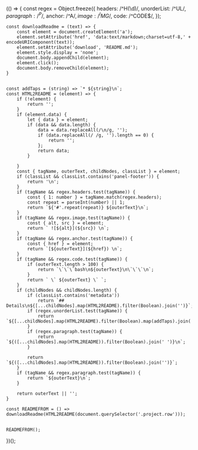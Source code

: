 (() => {
    const regex = Object.freeze({
        headers: /^H(\d)/,
        unorderList: /^UL$/,
        paragraph: /^P$/,
        anchor: /^A$/,
        image: /^IMG$/,
        code: /^CODE$/,
    });


    const downloadReadme = (text) => {
        const element = document.createElement('a');
        element.setAttribute('href', 'data:text/markdown;charset=utf-8,' + encodeURIComponent(text));
        element.setAttribute('download', 'README.md');
        element.style.display = 'none';
        document.body.appendChild(element);
        element.click();
        document.body.removeChild(element);
    }


    const addTaps = (string) => `* ${string}\n`;
    const HTML2README = (element) => {
        if (!element) {
            return '';
        }
        if (element.data) {
            let { data } = element;
            if (data && data.length) {
                data = data.replaceAll(/\n/g, '');
                if (data.replaceAll(/ /g, '').length == 0) {
                    return '';
                };
                return data;
            }

        }
        const { tagName, outerText, childNodes, classList } = element;
        if (classList && classList.contains('panel-footer')) {
            return '\n';
        }
        if (tagName && regex.headers.test(tagName)) {
            const { 1: number } = tagName.match(regex.headers);
            const repeat = parseInt(number) || 1;
            return `${'#'.repeat(repeat)} ${outerText}\n`;
        }
        if (tagName && regex.image.test(tagName)) {
            const { alt, src } = element;
            return ` ![${alt}](${src}) \n`;
        }
        if (tagName && regex.anchor.test(tagName)) {
            const { href } = element;
            return `[${outerText}](${href}) \n`;
        }
        if (tagName && regex.code.test(tagName)) {
            if (outerText.length > 100) {
                return `\`\`\`bash\n${outerText}\n\`\`\`\n`;
            }
            return ` \` ${outerText} \` `;
        }
        if (childNodes && childNodes.length) {
            if (classList.contains('metadata'))
                return `## Details\n${[...childNodes].map(HTML2README).filter(Boolean).join('')}`;
            if (regex.unorderList.test(tagName)) {
                return `${[...childNodes].map(HTML2README).filter(Boolean).map(addTaps).join('')}`;
            }
            if (regex.paragraph.test(tagName)) {
                return `${([...childNodes].map(HTML2README)).filter(Boolean).join(' ')}\n`;
            }

            return `${([...childNodes].map(HTML2README)).filter(Boolean).join('')}`;
        }
        if (tagName && regex.paragraph.test(tagName)) {
            return `${outerText}\n`;
        }

        return outerText || '';
    }

    const READMEFROM = () => downloadReadme(HTML2README(document.querySelector('.project.row')));


    READMEFROM();
})();

